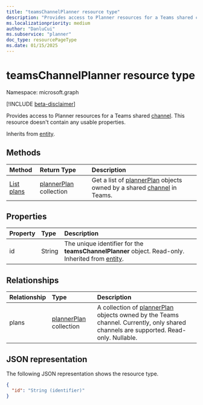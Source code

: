 ```yaml
---
title: "teamsChannelPlanner resource type"
description: "Provides access to Planner resources for a Teams shared channel."
ms.localizationpriority: medium
author: "DanluCui"
ms.subservice: "planner"
doc_type: resourcePageType
ms.date: 01/15/2025
---
```


# teamsChannelPlanner resource type

Namespace: microsoft.graph

[!INCLUDE [beta-disclaimer](../../includes/beta-disclaimer.md)]

Provides access to Planner resources for a Teams shared [channel](channel.md). This resource doesn't contain any usable properties.

Inherits from [entity](entity.md).

## Methods
| Method		   | Return Type	|Description|
|:---------------|:--------|:----------|
|[List plans](../api/teamschannelplanner-list-plans.md) |[plannerPlan](plannerplan.md) collection| Get a list of [plannerPlan](../resources/plannerplan.md) objects owned by a shared [channel](../resources/channel.md) in Teams.|

## Properties
| Property	   | Type	|Description|
|:---------------|:--------|:----------|
|id|String| The unique identifier for the **teamsChannelPlanner** object. Read-only. Inherited from [entity](entity.md).|

## Relationships
| Relationship | Type	|Description|
|:---------------|:--------|:----------|
|plans|[plannerPlan](plannerplan.md) collection| A collection of [plannerPlan](plannerplan.md) objects owned by the Teams channel. Currently, only shared channels are supported. Read-only. Nullable.|

## JSON representation

The following JSON representation shows the resource type.

<!-- {
  "blockType": "resource",
  "optionalProperties": [

  ],
  "keyProperty": "id",
  "baseType":"microsoft.graph.entity",  
  "@odata.type": "microsoft.graph.teamsChannelPlanner"
}-->

```json
{
  "id": "String (identifier)"
}
```

<!-- uuid: 3da1192e-9af9-47d4-b32c-1ba82ddabcd1
2025-01-15 22:58:43 UTC -->
<!--
{
  "type": "#page.annotation",
  "description": "teamsChannelPlanner resource",
  "keywords": "",
  "section": "documentation",
  "tocPath": "",
  "suppressions": []
}
-->

